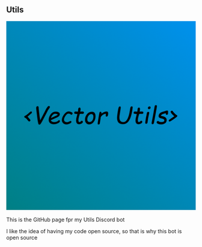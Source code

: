 ## <Vector> Utils

![](VectorUtils.png)

This is the GitHub page fpr my <Vector> Utils Discord bot

I like the idea of having my code open source, so that is why this bot is open source